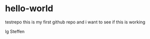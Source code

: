 # hello-world
testrepo
this is my first github repo and i want to see if this is working

lg
Steffen
